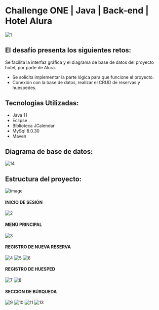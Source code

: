 # Challenge ONE | Java | Back-end | Hotel Alura

![1](https://github.com/AlexHolzM/ChallengeHotelAlura/assets/130442023/52edb05e-3938-4e4c-8b54-45069de2bc37)

## El desafío presenta los siguientes retos:
Se facilita la interfaz gráfica y el diagrama de base de datos del proyecto hotel, por parte de Alura.
* Se solicita implementar la parte lógica para que funcione el proyecto.
* Conexión con la base de datos, realizar el CRUD de reservas y huéspedes.

## Tecnologías Utilizadas:
* Java 11
* Eclipse
* Biblioteca JCalendar
* MySql 8.0.30
* Maven

## Diagrama de base de datos:

![14](https://github.com/AlexHolzM/ChallengeHotelAlura/assets/130442023/225d78da-af1a-4d7d-b537-414210d0dbba)


## Estructura del proyecto:
![image](https://github.com/AlexHolzM/ChallengeHotelAlura/assets/130442023/7803d0a3-94b5-4beb-a686-0931c75477dc)

#### INICIO DE SESIÓN
![2](https://github.com/AlexHolzM/ChallengeHotelAlura/assets/130442023/3328092d-a046-4806-b0f8-4e08f7815f9d)

#### MENÚ PRINCIPAL
![3](https://github.com/AlexHolzM/ChallengeHotelAlura/assets/130442023/c304fdf4-22a2-44ca-8e32-20bcbf088b4c)

#### REGISTRO DE NUEVA RESERVA
![4](https://github.com/AlexHolzM/ChallengeHotelAlura/assets/130442023/50428215-3358-4bf8-8727-d9a06d2963e7)
![5](https://github.com/AlexHolzM/ChallengeHotelAlura/assets/130442023/6abf343a-1c8e-4e8f-b596-76f6f53c46e3)
![6](https://github.com/AlexHolzM/ChallengeHotelAlura/assets/130442023/74922a69-c9fc-464e-adb2-034d37960d1a)

#### REGISTRO DE HUESPED
![7](https://github.com/AlexHolzM/ChallengeHotelAlura/assets/130442023/480e35f1-c25b-4457-b784-32099dd58e58)
![8](https://github.com/AlexHolzM/ChallengeHotelAlura/assets/130442023/2359c3b7-0ff0-46ae-89c3-7b814b80a6cc)

#### SECCIÓN DE BÚSQUEDA
![9](https://github.com/AlexHolzM/ChallengeHotelAlura/assets/130442023/97e19f90-aa22-4153-ba88-b67e3eca6855)
![10](https://github.com/AlexHolzM/ChallengeHotelAlura/assets/130442023/f227d3b4-c3b3-4a56-b5a6-a9fa3f0d37df)
![11](https://github.com/AlexHolzM/ChallengeHotelAlura/assets/130442023/f5b02c36-bd0d-4b85-8717-e220f68de004)
![13](https://github.com/AlexHolzM/ChallengeHotelAlura/assets/130442023/0536a15c-bb84-4d80-96bf-4643dde4b726)
